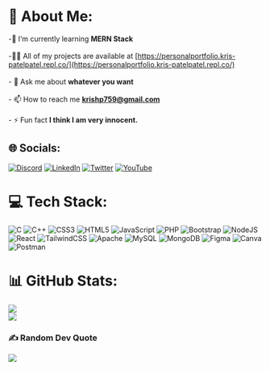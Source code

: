 # 💫 About Me:
-🌱 I’m currently learning **MERN Stack**<br><br>-👨‍💻 All of my projects are available at [https://personalportfolio.kris-patelpatel.repl.co/](https://personalportfolio.kris-patelpatel.repl.co/)<br><br>- 💬 Ask me about **whatever you want**<br><br>- 📫 How to reach me **krishp759@gmail.com**<br><br>- ⚡ Fun fact **I think I am very innocent.**


## 🌐 Socials:
[![Discord](https://img.shields.io/badge/Discord-%237289DA.svg?logo=discord&logoColor=white)](https://discord.gg/684004012210651146) [![LinkedIn](https://img.shields.io/badge/LinkedIn-%230077B5.svg?logo=linkedin&logoColor=white)](https://linkedin.com/in/kris-patel-985158250/) [![Twitter](https://img.shields.io/badge/Twitter-%231DA1F2.svg?logo=Twitter&logoColor=white)](https://twitter.com/Kris__Logan) [![YouTube](https://img.shields.io/badge/YouTube-%23FF0000.svg?logo=YouTube&logoColor=white)](https://youtube.com/@krisgenics4404) 

# 💻 Tech Stack:
![C](https://img.shields.io/badge/c-%2300599C.svg?style=for-the-badge&logo=c&logoColor=white) ![C++](https://img.shields.io/badge/c++-%2300599C.svg?style=for-the-badge&logo=c%2B%2B&logoColor=white) ![CSS3](https://img.shields.io/badge/css3-%231572B6.svg?style=for-the-badge&logo=css3&logoColor=white) ![HTML5](https://img.shields.io/badge/html5-%23E34F26.svg?style=for-the-badge&logo=html5&logoColor=white) ![JavaScript](https://img.shields.io/badge/javascript-%23323330.svg?style=for-the-badge&logo=javascript&logoColor=%23F7DF1E) ![PHP](https://img.shields.io/badge/php-%23777BB4.svg?style=for-the-badge&logo=php&logoColor=white) ![Bootstrap](https://img.shields.io/badge/bootstrap-%23563D7C.svg?style=for-the-badge&logo=bootstrap&logoColor=white) ![NodeJS](https://img.shields.io/badge/node.js-6DA55F?style=for-the-badge&logo=node.js&logoColor=white) ![React](https://img.shields.io/badge/react-%2320232a.svg?style=for-the-badge&logo=react&logoColor=%2361DAFB) ![TailwindCSS](https://img.shields.io/badge/tailwindcss-%2338B2AC.svg?style=for-the-badge&logo=tailwind-css&logoColor=white) ![Apache](https://img.shields.io/badge/apache-%23D42029.svg?style=for-the-badge&logo=apache&logoColor=white) ![MySQL](https://img.shields.io/badge/mysql-%2300f.svg?style=for-the-badge&logo=mysql&logoColor=white) ![MongoDB](https://img.shields.io/badge/MongoDB-%234ea94b.svg?style=for-the-badge&logo=mongodb&logoColor=white) 	![Figma](https://img.shields.io/badge/figma-%23F24E1E.svg?style=for-the-badge&logo=figma&logoColor=white) ![Canva](https://img.shields.io/badge/Canva-%2300C4CC.svg?style=for-the-badge&logo=Canva&logoColor=white)  ![Postman](https://img.shields.io/badge/Postman-FF6C37?style=for-the-badge&logo=postman&logoColor=white)

# 📊 GitHub Stats:
<!--[](https://github-readme-stats.vercel.app/api?username=Kris0011&theme=monokai&hide_border=false&include_all_commits=false&count_private=false)<br/>-->
![](https://github-readme-streak-stats.herokuapp.com/?user=Kris0011&theme=monokai&hide_border=false)<br/>
![](https://github-readme-stats.vercel.app/api/top-langs/?username=Kris0011&theme=monokai&hide_border=false&include_all_commits=false&count_private=false&layout=compact)

### ✍️ Random Dev Quote
![](https://quotes-github-readme.vercel.app/api?type=horizontal&theme=radical)


<!-- Proudly created with GPRM ( https://gprm.itsvg.in ) -->
